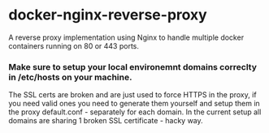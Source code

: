 # docker-nginx-reverse-proxy
A reverse proxy implementation using Nginx to handle multiple docker containers running on 80 or 443 ports.

### Make sure to setup your local environemnt domains correclty in /etc/hosts on your machine.

The SSL certs are broken and are just used to force HTTPS in the proxy, if you need valid ones you need to generate them yourself and setup them in the proxy default.conf - separately for each domain. In the current setup all domains are sharing 1 broken SSL certificate - hacky way.
